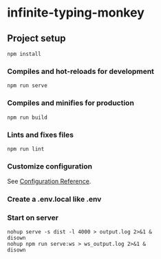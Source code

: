 # infinite-typing-monkey

## Project setup
```
npm install
```

### Compiles and hot-reloads for development
```
npm run serve
```

### Compiles and minifies for production
```
npm run build
```

### Lints and fixes files
```
npm run lint
```

### Customize configuration
See [Configuration Reference](https://cli.vuejs.org/config/).

### Create a .env.local like .env

### Start on server
```
nohup serve -s dist -l 4000 > output.log 2>&1 &
disown
nohup npm run serve:ws > ws_output.log 2>&1 &
disown
```